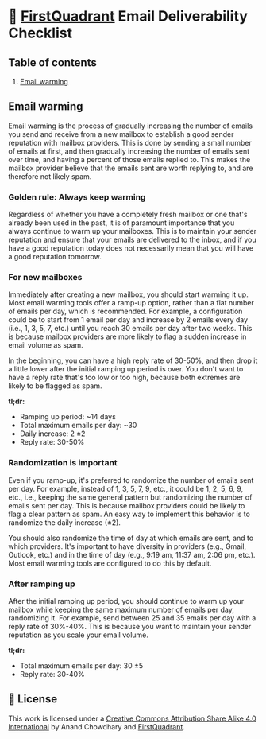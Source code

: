 # 📧 [FirstQuadrant](https://firstquadrant.ai?utm_source=github&utm_medium=readme&utm_campaign=email-deliverability-checklist) Email Deliverability Checklist

## Table of contents

1. [Email warming](#email-warming)

## Email warming

Email warming is the process of gradually increasing the number of emails you send and receive from a new mailbox to establish a good sender reputation with mailbox providers. This is done by sending a small number of emails at first, and then gradually increasing the number of emails sent over time, and having a percent of those emails replied to. This makes the mailbox provider believe that the emails sent are worth replying to, and are therefore not likely spam.

### Golden rule: Always keep warming

Regardless of whether you have a completely fresh mailbox or one that's already been used in the past, it is of paramount importance that you always continue to warm up your mailboxes. This is to maintain your sender reputation and ensure that your emails are delivered to the inbox, and if you have a good reputation today does not necessarily mean that you will have a good reputation tomorrow.

### For new mailboxes

Immediately after creating a new mailbox, you should start warming it up. Most email warming tools offer a ramp-up option, rather than a flat number of emails per day, which is recommended. For example, a configuration could be to start from 1 email per day and increase by 2 emails every day (i.e., 1, 3, 5, 7, etc.) until you reach 30 emails per day after two weeks. This is because mailbox providers are more likely to flag a sudden increase in email volume as spam.

In the beginning, you can have a high reply rate of 30-50%, and then drop it a little lower after the initial ramping up period is over. You don't want to have a reply rate that's too low or too high, because both extremes are likely to be flagged as spam.

**tl;dr:**

- Ramping up period: ~14 days
- Total maximum emails per day: ~30
- Daily increase: 2 ±2
- Reply rate: 30-50%

### Randomization is important

Even if you ramp-up, it's preferred to randomize the number of emails sent per day. For example, instead of 1, 3, 5, 7, 9, etc., it could be 1, 2, 5, 6, 9, etc., i.e., keeping the same general pattern but randomizing the number of emails sent per day. This is because mailbox providers could be likely to flag a clear pattern as spam. An easy way to implement this behavior is to randomize the daily increase (±2).

You should also randomize the time of day at which emails are sent, and to which providers. It's important to have diversity in providers (e.g., Gmail, Outlook, etc.) and in the time of day (e.g., 9:19 am, 11:37 am, 2:06 pm, etc.). Most email warming tools are configured to do this by default.

### After ramping up

After the initial ramping up period, you should continue to warm up your mailbox while keeping the same maximum number of emails per day, randomizing it. For example, send between 25 and 35 emails per day with a reply rate of 30%-40%. This is because you want to maintain your sender reputation as you scale your email volume.

**tl;dr:**

- Total maximum emails per day: 30 ±5
- Reply rate: 30-40%

## 📄 License

This work is licensed under a [Creative Commons Attribution Share Alike 4.0 International](./LICENSE) by Anand Chowdhary and [FirstQuadrant](https://firstquadrant.ai?utm_source=github&utm_medium=readme&utm_campaign=email-deliverability-checklist).
